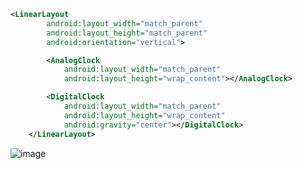 ``` xml
<LinearLayout
        android:layout_width="match_parent"
        android:layout_height="match_parent"
        android:orientation="vertical">

        <AnalogClock
            android:layout_width="match_parent"
            android:layout_height="wrap_content"></AnalogClock>

        <DigitalClock
            android:layout_width="match_parent"
            android:layout_height="wrap_content"
            android:gravity="center"></DigitalClock>
    </LinearLayout>
```

![image](https://user-images.githubusercontent.com/52357235/192471384-dd27ade2-4043-435d-a0d1-338e01932899.png)
